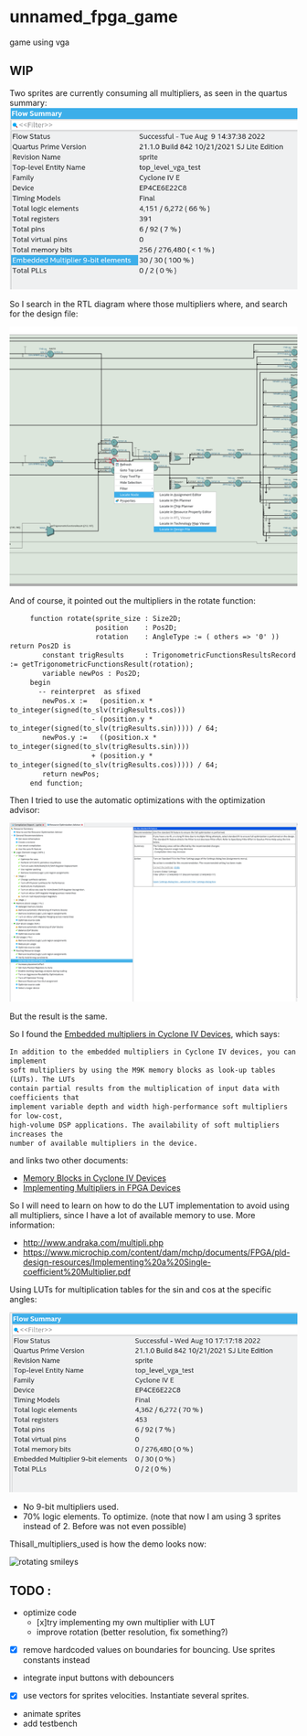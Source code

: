 # unnamed_fpga_game
game using vga

## WIP
Two sprites are currently consuming all multipliers, as seen in the quartus summary:
![quartus summary](doc/quartus_summary_all_multipliers_used.png)

So I search in the RTL diagram where those multipliers where, and search for the design file:

![quartus rtl_viewer_search](doc/quartus_rtl_viewer_search_mul_node.png)


And of course, it pointed out the multipliers in the rotate function:

```
     function rotate(sprite_size : Size2D;
                     position    : Pos2D;
                     rotation    : AngleType := ( others => '0' )) return Pos2D is
        constant trigResults     : TrigonometricFunctionsResultsRecord := getTrigonometricFunctionsResult(rotation);
        variable newPos : Pos2D;
     begin
       -- reinterpret  as sfixed
        newPos.x :=   (position.x * to_integer(signed(to_slv(trigResults.cos)))
                    - (position.y * to_integer(signed(to_slv(trigResults.sin))))) / 64;
        newPos.y :=   ((position.x * to_integer(signed(to_slv(trigResults.sin))))
                    + (position.y * to_integer(signed(to_slv(trigResults.cos))))) / 64;
        return newPos;
     end function;

```

Then I tried to use the automatic optimizations with the optimization advisor:

![quartis resource optimization advisor](doc/quartus_resource_optimization_advisor.png)

But the result is the same.

So I found the [Embedded multipliers in Cyclone IV Devices](https://www.intel.com/programmable/technical-pdfs/654776.pdf), which says:
```
In addition to the embedded multipliers in Cyclone IV devices, you can implement
soft multipliers by using the M9K memory blocks as look-up tables (LUTs). The LUTs
contain partial results from the multiplication of input data with coefficients that
implement variable depth and width high-performance soft multipliers for low-cost,
high-volume DSP applications. The availability of soft multipliers increases the
number of available multipliers in the device.
```
and links two other documents:
 * [Memory Blocks in Cyclone IV Devices](http://www.altera.com/literature/hb/cyclone-iv/cyiv-51003.pdf)
 * [Implementing Multipliers in FPGA Devices](http://www.altera.com/literature/an/an306.pdf)

So I will need to learn on how to do the LUT implementation to avoid using all multipliers, since I have a lot of available memory to use.
More information: 
 * http://www.andraka.com/multipli.php
 * https://www.microchip.com/content/dam/mchp/documents/FPGA/pld-design-resources/Implementing%20a%20Single-coefficient%20Multiplier.pdf

Using LUTs for multiplication tables for the sin and cos at the specific angles:

![summary using LUT multipliers](doc/quartus_summary_lut_for_trigonometric_3_sprites.png)

* No 9-bit multipliers used.
* 70% logic elements. To optimize. (note that now I am using 3 sprites instead of 2. Before was not even possible)

Thisall_multipliers_used is how the demo looks now:

![rotating smileys](doc/rotating_with_lut_trigonometric.gif)

## TODO : 
* optimize code 
  * [x]try implementing my own multiplier with LUT
  * improve rotation (better resolution, fix something?)
* [x] remove hardcoded values on boundaries for bouncing. Use sprites constants instead
* integrate input buttons with debouncers
* [x] use vectors for sprites velocities. Instantiate several sprites.
* animate sprites
* add testbench
